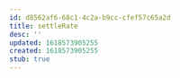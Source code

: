 ```yaml
---
id: d8562af6-68c1-4c2a-b9cc-cfef57c65a2d
title: settleRate
desc: ''
updated: 1618573905255
created: 1618573905255
stub: true
---
```


